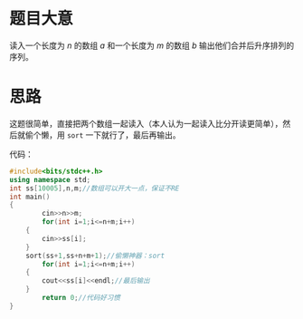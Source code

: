 # 题目大意
读入一个长度为 $n$ 的数组 $a$ 和一个长度为 $m$ 的数组 $b$ 输出他们合并后升序排列的序列。

# 思路
这题很简单，直接把两个数组一起读入（本人认为一起读入比分开读更简单），然后就偷个懒，用 `sort` 一下就行了，最后再输出。

代码：


```cpp
#include<bits/stdc++.h>
using namespace std;
int ss[10005],n,m;//数组可以开大一点，保证不RE
int main()
{
    	cin>>n>>m;
       	for(int i=1;i<=n+m;i++) 
	{
		cin>>ss[i];
   	}
   	sort(ss+1,ss+n+m+1);//偷懒神器：sort
    	for(int i=1;i<=n+m;i++) 
	{
		cout<<ss[i]<<endl;//最后输出
	}
    	return 0;//代码好习惯
}
```
